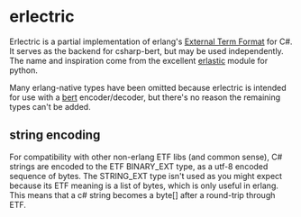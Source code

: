 # erlectric

Erlectric is a partial implementation of erlang's [External Term Format][etf] for C#. It serves as the backend for csharp-bert, but may be used independently. The name and inspiration come from the excellent [erlastic] module for python.

Many erlang-native types have been omitted because erlectric is intended for use with a [bert] encoder/decoder, but there's no reason the remaining types can't be added.

[bert]: http://bert-rpc.org/
[etf]: http://erlang.org/doc/apps/erts/erl_ext_dist.html
[erlastic]: https://github.com/samuel/python-erlastic

## string encoding

For compatibility with other non-erlang ETF libs (and common sense), C# strings are encoded to the ETF BINARY_EXT type, as a utf-8 encoded sequence of bytes.  The STRING_EXT type isn't used as you might expect because its ETF meaning is a list of bytes, which is only useful in erlang.  This means that a c# string becomes a byte[] after a round-trip through ETF. 
